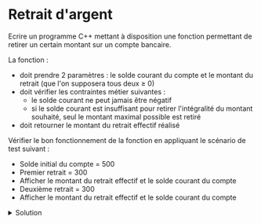 # Retrait d'argent
Ecrire un programme C++ mettant à disposition une fonction permettant de retirer un certain montant sur un compte bancaire.

La fonction :

- doit prendre 2 paramètres : le solde courant du compte et le montant du retrait (que l'on
supposera tous deux ≥ 0)
- doit vérifier les contraintes métier suivantes :
  - le solde courant ne peut jamais être négatif
  - si le solde courant est insuffisant pour retirer l'intégralité du montant souhaité, seul
  le montant maximal possible est retiré
- doit retourner le montant du retrait effectif réalisé

Vérifier le bon fonctionnement de la fonction en appliquant le scénario de test suivant :

- Solde initial du compte = 500
- Premier retrait = 300
- Afficher le montant du retrait effectif et le solde courant du compte
- Deuxième retrait = 300
- Afficher le montant du retrait effectif et le solde courant du compte

<details>
<summary>Solution</summary>

~~~cpp
#include <cstdlib>
#include <iomanip>
#include <iostream>
#include <string>

using namespace std;

double retrait(double  montantRetrait,
               double& soldeCourant);
               
void afficher(const string& texte,
              double valeur,
              int precision);

//------------------------------------------------------------
int main() {
   double soldeCourant = 500,
          retraitEffectif;
   retraitEffectif = retrait(300, soldeCourant);
   afficher("Montant retrait effectif = ", retraitEffectif, 1);
   afficher("Solde courant            = ", soldeCourant,    1);
   
   retraitEffectif = retrait(300, soldeCourant);
   afficher("Montant retrait effectif = ", retraitEffectif, 1);
   
   afficher("Solde courant            = ", soldeCourant,    1);
   return EXIT_SUCCESS:
}

//------------------------------------------------------------
double retrait(double  montantRetrait,
               double& soldeCourant) {
   double retraitEffectif;
   if (soldeCourant > montantRetrait) {
      retraitEffectif = montantRetrait;
      soldeCourant = soldeCourant - montantRetrait;
   }
   
   else {
      // soldeCourant <= montantRetrait
      retraitEffectif = soldeCourant;
      soldeCourant = 0;
   }
   
   return retraitEffectif;
}

//------------------------------------------------------------
void afficher(const string& texte, double valeur, int precision) {
   cout << texte << fixed << setprecision(precision) << valeur << endl;
}

//------------------------------------------------------------
// Montant retrait effectif = 300.0
// Solde courant            = 200.0
// Montant retrait effectif = 200.0
// Solde courant            = 0.0

~~~

**NB** La fonction retrait peut s'écrire sans déclaration de variable locale et de façon plus compacte en utilisant <cmath> :
~~~cpp
double retrait(double montantRetrait, double& soldeCourant) {
   montantRetrait = fmin(montantRetrait, soldeCourant); soldeCourant -= montantRetrait;
   return montantRetrait;
}
~~~
</details>
